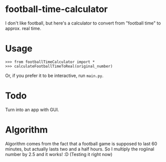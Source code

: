 # football-time-calculator
I don't like football, but here's a calculator to convert from "football time" to approx. real time.

# Usage
```
>>> from footballTimeCalculator import *
>>> calculateFootballTimeToReal(original_number)
```

Or, if you prefer it to be interactive, run `main.py`.

# Todo
Turn into an app with GUI.

# Algorithm
Algorithm comes from the fact that a football game is supposed to last 60 minutes, but actually lasts two and a half hours. So I multiply the rogiinal number by 2.5 and it works! :D (Testing it right now)
